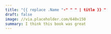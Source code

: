 ```yaml
---
title: "{{ replace .Name "-" " " | title }} "
draft: false
image: //via.placeholder.com/640x150
summary: I think this book was great
---
```

